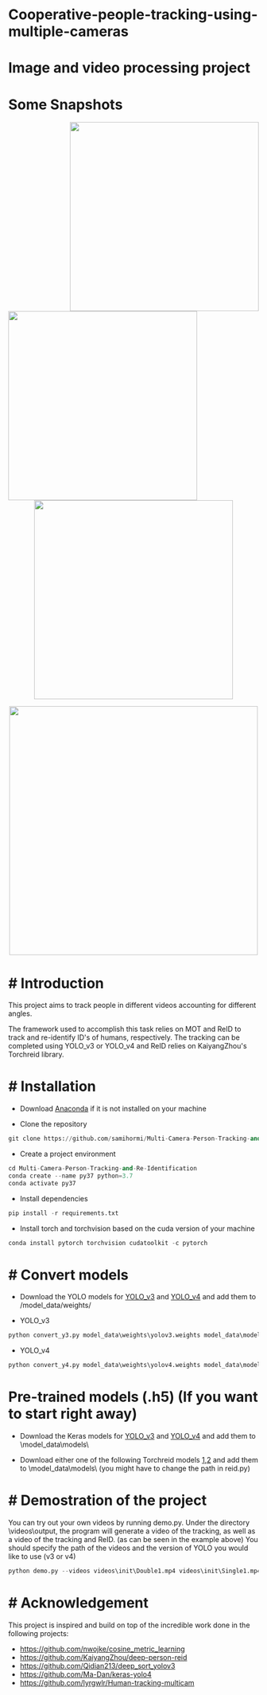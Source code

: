# Cooperative-people-tracking-using-multiple-cameras

<h1> Image and video processing project </h1>


# Some Snapshots
<img align="right" img src="assets/2.gif" width="380" />  <img align="left" img src="assets/1.gif" width="380" />
<p align="center">
  <img src="assets/arrow.png" width="400"/>
</p>
<p align="center">
  <img src="assets/3.gif" width="500"/>
</p>


# # Introduction
This project aims to track people in different videos accounting for different angles.


The framework used to accomplish this task relies on MOT and ReID to track and re-identify ID's of humans, respectively.
The tracking can be completed using YOLO_v3 or YOLO_v4 and ReID relies on KaiyangZhou's Torchreid library.

# # Installation
 - Download [Anaconda](https://www.anaconda.com/products/individual) if it is not installed on your machine

 - Clone the repository
```python
git clone https://github.com/samihormi/Multi-Camera-Person-Tracking-and-Re-Identification
```
- Create a project environment
```python
cd Multi-Camera-Person-Tracking-and-Re-Identification
conda create --name py37 python=3.7
conda activate py37
```
- Install dependencies
```python
pip install -r requirements.txt
```
- Install torch and torchvision based on the cuda version of your machine
```python
conda install pytorch torchvision cudatoolkit -c pytorch
```
# # Convert models
- Download the YOLO models for [YOLO_v3](https://drive.google.com/file/d/18fmQMegNsAzPte7tJeCxwf1iE8JUTQhQ/view?usp=sharing) and [YOLO_v4](https://drive.google.com/file/d/1w9furPagm3KytRW2uNooLcBoiYWDwbop/view?usp=sharing) and add them to /model_data/weights/
* YOLO_v3
```python
python convert_y3.py model_data\weights\yolov3.weights model_data\models\yolov3.h5
```
* YOLO_v4
```python
python convert_y4.py model_data\weights\yolov4.weights model_data\models\yolov4.h5
```

# Pre-trained models (.h5) (If you want to start right away)
- Download the Keras models for [YOLO_v3](https://drive.google.com/file/d/1a7JI-A920lrdt6OKya-qCXx-5ZUWvkMg/view?usp=sharing) and [YOLO_v4](https://drive.google.com/file/d/1pwFo4aHKPi0ztpL5tEYaXIr8RltYYQeY/view?usp=sharing) and add them to \model_data\models\

- Download either one of the following Torchreid models [1](https://drive.google.com/file/d/1EtkBARD398UW93HwiVO9x3mByr0AeWMg/view?usp=sharing),[2](https://drive.google.com/open?id=15Ayri_sHtrctJ1Zb8qERjvdi66y6QaI4) and add them to \model_data\models\ (you might have to change the path in reid.py)

# # Demostration of the project

You can try out your own videos by running demo.py.
Under the directory \videos\output, the program will generate a video of the tracking, as well as a video of the tracking and ReID. (as can be seen in the example above)
You should specify the path of the videos and the version of YOLO you would like to use (v3 or v4)

```python
python demo.py --videos videos\init\Double1.mp4 videos\init\Single1.mp4 --version v3
```

# # Acknowledgement
This project is inspired and build on top of the incredible work done in the following projects:
  * https://github.com/nwojke/cosine_metric_learning
  * https://github.com/KaiyangZhou/deep-person-reid
  * https://github.com/Qidian213/deep_sort_yolov3
  * https://github.com/Ma-Dan/keras-yolo4
  * https://github.com/lyrgwlr/Human-tracking-multicam
